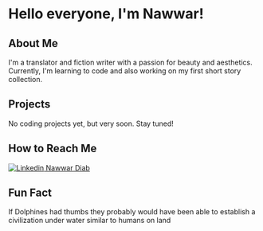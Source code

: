 # Hello everyone, I'm Nawwar!

   ## About Me

  I'm a translator and fiction writer with a passion for beauty and aesthetics. Currently, I'm learning to code and also working on my first short story collection.

   ## Projects

  No coding projects yet, but very soon. Stay tuned!

   ## How to Reach Me

[![Linkedin](https://i.stack.imgur.com/gVE0j.png) Nawwar Diab](https://de.linkedin.com/in/nawwar-diab)

   ## Fun Fact

   If Dolphines had thumbs they probably would have been able to establish a civilization under water similar to humans on land
